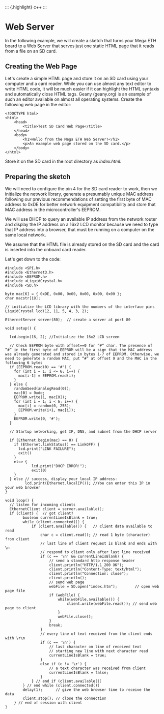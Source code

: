 ::: {.highlight}
c++
:::

Web Server
==========

In the following example, we will create a sketch that turns your Mega
ETH board to a Web Server that serves just one static HTML page that it
reads from a file on an SD card.

Creating the Web Page
---------------------

Let's create a simple HTML page and store it on an SD card using your
computer and a card reader. While you can use almost any text editor to
write HTML code, it will be much easier if it can highlight the HTML
syntaxis and automatically close HTML tags. Geany (geany.org) is an
example of such an editor available on almost all operating systems.
Create the following web page in the editor:

``` {.sourceCode .HTML}
<!DOCTYPE html>
<html>
    <head>
        <title>Test SD Card Web Page</title>
    </head>
    <body>
        <h1>Hello from the Mega ETH Web Server!</h1>
        <p>An example web page stored on the SD card.</p>
    </body>
</html>
```

Store it on the SD card in the root directory as *index.html*.

Preparing the sketch
--------------------

We will need to configure the pin 4 for the SD card reader to work, then
we initialize the network library, generate a presumably unique MAC
address following our previous recommendations of setting the first byte
of MAC address to 0xDE for better network equipment compatibility and
store that MAC address in the microcontroller's EEPROM.

We will use DHCP to query an available IP address from the network
router and display the IP address on a 16x2 LCD monitor because we need
to type that IP address into a browser, that must be running on a
computer on the same local network.

We assume that the HTML file is already stored on the SD card and the
card is inserted into the onboard card reader.

Let's get down to the code:

    #include <SPI.h>
    #include <Ethernet3.h>
    #include <EEPROM.h>
    #include <LiquidCrystal.h>
    #include <SD.h>

    byte mac[6] = { 0xDE, 0x00, 0x00, 0x00, 0x00, 0x00 };
    char macstr[18];

    // initialize the LCD library with the numbers of the interface pins
    LiquidCrystal lcd(12, 11, 5, 4, 3, 2);

    EthernetServer server(80);  // create a server at port 80

    void setup() {

      lcd.begin(16, 2); //Initialize the 16x2 LCD screen

      // Check EEPROM byte with offset==0 for “#” char. The presence of “#” in the first byte of EEPROM will be a sign that the MAC address was already generated and stored in bytes 1-7 of EEPROM. Otherwise, we need to generate a random MAC, put “#” at offset 0 and the MAC in the following 6 bytes
      if (EEPROM.read(0) == '#') {
        for (int i = 1; i <= 6; i++) {
          mac[i-1] = EEPROM.read(i);
        }
      } else {
        randomSeed(analogRead(0));
        mac[0] = 0xde;
        EEPROM.write(1, mac[0]);
        for (int i = 1; i < 6; i++) {
          mac[i] = random(0, 255);
          EEPROM.write(i+1, mac[i]);
        }
        EEPROM.write(0, '#');
      }

      // Startup networking, get IP, DNS, and subnet from the DHCP server

      if (Ethernet.begin(mac) == 0) {
        if (Ethernet.linkStatus() == LinkOFF) {
          lcd.print("LINK FAILURE");
          exit()
        }
        else {
                lcd.print("DHCP ERROR!");
                exit(0)
        }
      } else // success, display your local IP address:
             lcd.print(Ethernet.localIP()); //You can enter this IP in your web browser
    }

    void loop() {
      // listen for incoming clients
      EthernetClient client = server.available();
      if (client) {  // got client?
            boolean currentLineIsBlank = true;
            while (client.connected()) {
                if (client.available()) {   // client data available to read
                    char c = client.read(); // read 1 byte (character) from client
                    // last line of client request is blank and ends with \n
                    // respond to client only after last line received
                    if (c == '\n' && currentLineIsBlank) {
                        // send a standard http response header
                        client.println("HTTP/1.1 200 OK");
                        client.println("Content-Type: text/html");
                        client.println("Connection: close");
                        client.println();
                        // send web page
                        webFile = SD.open("index.htm");        // open web page file
                        if (webFile) {
                            while(webFile.available()) {
                                client.write(webFile.read()); // send web page to client
                            }
                            webFile.close();
                        }
                        break;
                    }
                    // every line of text received from the client ends with \r\n
                    if (c == '\n') {
                        // last character on line of received text
                        // starting new line with next character read
                        currentLineIsBlank = true;
                    } 
                    else if (c != '\r') {
                        // a text character was received from client
                        currentLineIsBlank = false;
                    }
                } // end if (client.available())
            } // end while (client.connected())
            delay(1);      // give the web browser time to receive the data
            client.stop(); // close the connection
        } // end of session with client
    }
